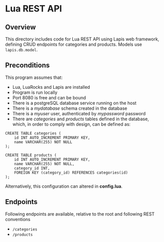 # Lua REST API

## Overview
This directory includes code for Lua REST API using Lapis web framework, defining CRUD endpoints for categories and products. Models use <code>lapis.db.model</code>.

## Preconditions
This program assumes that:
- Lua, LuaRocks and Lapis are installed
- Program is run locally
- Port 8080 is free and can be bound
- There is a postgreSQL database service running on the host
- There is a <i>mydatabase</i> schema created in the database
- There is a <i>myuser</i> user, authenticated by <i>mypassword</i> password
- There are <i>categories</i> and <i>products</i> tables defined in the database, which, in order to comply with design, can be defined as:
```
CREATE TABLE categories (
    id INT AUTO_INCREMENT PRIMARY KEY,
    name VARCHAR(255) NOT NULL
);
```
```
CREATE TABLE products (
    id INT AUTO_INCREMENT PRIMARY KEY,
    name VARCHAR(255) NOT NULL,
    category_id INT,
    FOREIGN KEY (category_id) REFERENCES categories(id)
);
```
Alternatively, this configuration can altered in <b>config.lua</b>.

## Endpoints

Following endpoints are available, relative to the root and following REST conventions
- <code>/categories</code>
- <code>/products</code>
